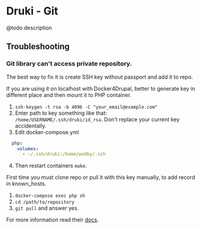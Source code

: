 # Druki - Git

@todo description

## Troubleshooting

### Git library can't access private repository.

The best way to fix it is create SSH key without passport and add it to repo.

If you are using it on localhost with Docker4Drupal, better to generate key in different place and then mount it to PHP container.

1. `ssh-keygen -t rsa -b 4096 -C "your_email@example.com"`
2. Enter path to key something like that: `/home/USERNAME/.ssh/druki/id_rsa`. Don't replace your current key accidentally.
3. Edit docker-compose.yml

```yaml
  php:
    volumes:
      - ~/.ssh/druki:/home/wodby/.ssh
```

4. Then restart containers `make`.

First time you must clone repo or pull it with this key manually, to add record in known_hosts.

1. `docker-compose exec php sh`
2. `cd /path/to/repository`
3. `git pull` and answer yes.

For more information read their [docs](https://github.com/wodby/php#sshd).
